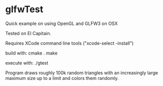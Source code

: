 # glfwTest
Quick example on using OpenGL and GLFW3 on OSX

Tested on El Capitain.

Requires XCode command line tools ("xcode-select -install")

build with:
cmake .
make

execute with:
./gtest

Program draws roughly 100k random triangles with an increasingly large maximum size up to a limit and colors them randomly.
